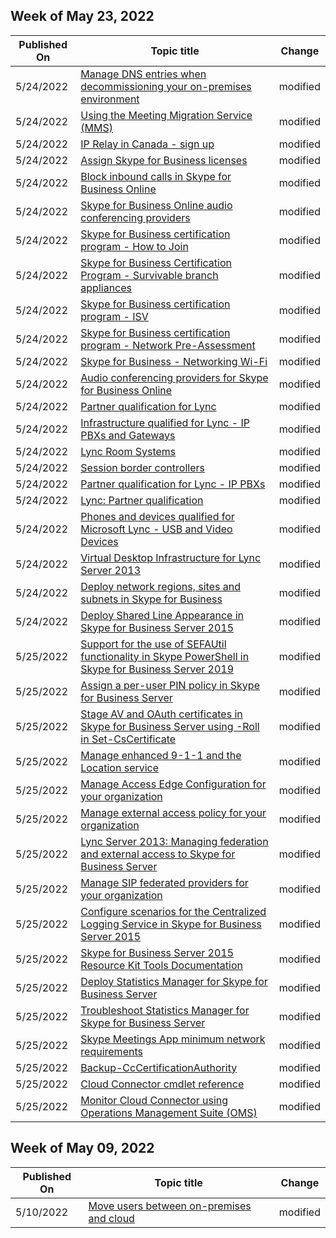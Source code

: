<!-- This file is generated automatically each week. Changes made to this file will be overwritten.-->



## Week of May 23, 2022


| Published On |Topic title | Change |
|------|------------|--------|
| 5/24/2022 | [Manage DNS entries when decommissioning your on-premises environment](/SkypeForBusiness/hybrid/decommission-manage-dns-entries) | modified |
| 5/24/2022 | [Using the Meeting Migration Service (MMS)](/SkypeForBusiness/audio-conferencing-in-office-365/setting-up-the-meeting-migration-service-mms) | modified |
| 5/24/2022 | [IP Relay in Canada - sign up](/SkypeForBusiness/legal-and-regulatory/ip-relay-canada-email-signup) | modified |
| 5/24/2022 | [Assign Skype for Business licenses](/SkypeForBusiness/skype-for-business-and-microsoft-teams-add-on-licensing/assign-skype-for-business-and-microsoft-teams-licenses) | modified |
| 5/24/2022 | [Block inbound calls in Skype for Business Online](/SkypeForBusiness/what-is-phone-system-in-office-365/block-inbound-calls) | modified |
| 5/24/2022 | [Skype for Business Online audio conferencing providers](/SkypeForBusiness/certification/audio-conferencing) | modified |
| 5/24/2022 | [Skype for Business certification program - How to Join](/SkypeForBusiness/certification/how-to-join) | modified |
| 5/24/2022 | [Skype for Business Certification Program - Survivable branch appliances](/SkypeForBusiness/certification/infra-sba) | modified |
| 5/24/2022 | [Skype for Business certification program - ISV](/SkypeForBusiness/certification/isv-overview) | modified |
| 5/24/2022 | [Skype for Business certification program - Network Pre-Assessment](/SkypeForBusiness/certification/it-pro-tools-pre-assessment) | modified |
| 5/24/2022 | [Skype for Business - Networking Wi-Fi](/SkypeForBusiness/certification/networking-wifi) | modified |
| 5/24/2022 | [Audio conferencing providers for Skype for Business Online](/SkypeForBusiness/certification/services-acps) | modified |
| 5/24/2022 | [Partner qualification for Lync](/SkypeForBusiness/lync-cert/networking-lync-server-2010-2013) | modified |
| 5/24/2022 | [Infrastructure qualified for Lync - IP PBXs and Gateways ](/SkypeForBusiness/lync-cert/qualified-ip-pbx-gateway) | modified |
| 5/24/2022 | [Lync Room Systems](/SkypeForBusiness/lync-cert/room-systems) | modified |
| 5/24/2022 | [Session border controllers](/SkypeForBusiness/lync-cert/sbcs-lync-server) | modified |
| 5/24/2022 | [Partner qualification for Lync - IP PBXs](/SkypeForBusiness/lync-cert/supported-ip-pbxs) | modified |
| 5/24/2022 | [Lync: Partner qualification](/SkypeForBusiness/lync-cert/survivable-branch-appliances) | modified |
| 5/24/2022 | [Phones and devices qualified for Microsoft Lync - USB and Video Devices](/SkypeForBusiness/lync-cert/video-solutions-qualified) | modified |
| 5/24/2022 | [Virtual Desktop Infrastructure for Lync Server 2013](/SkypeForBusiness/lync-cert/virtual-desktop-lync-server) | modified |
| 5/24/2022 | [Deploy network regions, sites and subnets in Skype for Business](/SkypeForBusiness/deploy/deploy-enterprise-voice/deploy-network) | modified |
| 5/24/2022 | [Deploy Shared Line Appearance in Skype for Business Server 2015](/SkypeForBusiness/deploy/deploy-enterprise-voice/deploy-shared-line-appearance) | modified |
| 5/25/2022 | [Support for the use of SEFAUtil functionality in Skype PowerShell in Skype for Business Server 2019](/SkypeForBusiness/sefautil-functionality) | modified |
| 5/25/2022 | [Assign a per-user PIN policy in Skype for Business Server](/SkypeForBusiness/manage/authentication/assign-a-per-user-pin-policy) | modified |
| 5/25/2022 | [Stage AV and OAuth certificates in Skype for Business Server using -Roll in Set-CsCertificate](/SkypeForBusiness/manage/authentication/stage-av-and-oauth-certificates) | modified |
| 5/25/2022 | [Manage enhanced 9-1-1 and the Location service](/SkypeForBusiness/manage/enhanced-9-1-1-and-location-service) | modified |
| 5/25/2022 | [Manage Access Edge Configuration for your organization](/SkypeForBusiness/manage/federation-and-external-access/access-edge/manage-access-edge-configuration-for-your-organization) | modified |
| 5/25/2022 | [Manage external access policy for your organization](/SkypeForBusiness/manage/federation-and-external-access/external-access-policies/manage-external-access-policy-for-your-organization) | modified |
| 5/25/2022 | [Lync Server 2013: Managing federation and external access to Skype for Business Server](/SkypeForBusiness/manage/federation-and-external-access/managing-federation-and-external-access) | modified |
| 5/25/2022 | [Manage SIP federated providers for your organization](/SkypeForBusiness/manage/federation-and-external-access/sip-providers/manage-sip-federated-providers-for-your-organization) | modified |
| 5/25/2022 | [Configure scenarios for the Centralized Logging Service in Skype for Business Server 2015](/SkypeForBusiness/management-tools/centralized-logging-service/configure-scenarios) | modified |
| 5/25/2022 | [Skype for Business Server 2015 Resource Kit Tools Documentation](/SkypeForBusiness/management-tools/resource-kit-tools) | modified |
| 5/25/2022 | [Deploy Statistics Manager for Skype for Business Server](/SkypeForBusiness/management-tools/statistics-manager/deploy) | modified |
| 5/25/2022 | [Troubleshoot Statistics Manager for Skype for Business Server](/SkypeForBusiness/management-tools/statistics-manager/troubleshoot) | modified |
| 5/25/2022 | [Skype Meetings App minimum network requirements](/SkypeForBusiness/plan-your-deployment/clients-and-devices/minimum-network-requirements) | modified |
| 5/25/2022 | [Backup-CcCertificationAuthority](/SkypeForBusiness/skype-for-business-hybrid-solutions/plan-your-phone-system-cloud-pbx-solution/backup-cccertificationauthority) | modified |
| 5/25/2022 | [Cloud Connector cmdlet reference](/SkypeForBusiness/skype-for-business-hybrid-solutions/plan-your-phone-system-cloud-pbx-solution/cloud-connector-cmdlet-reference) | modified |
| 5/25/2022 | [Monitor Cloud Connector using Operations Management Suite (OMS)](/SkypeForBusiness/skype-for-business-hybrid-solutions/plan-your-phone-system-cloud-pbx-solution/monitor-cloud-connector-using-operations-management-suite-oms) | modified |


## Week of May 09, 2022


| Published On |Topic title | Change |
|------|------------|--------|
| 5/10/2022 | [Move users between on-premises and cloud](/SkypeForBusiness/hybrid/move-users-between-on-premises-and-cloud) | modified |
